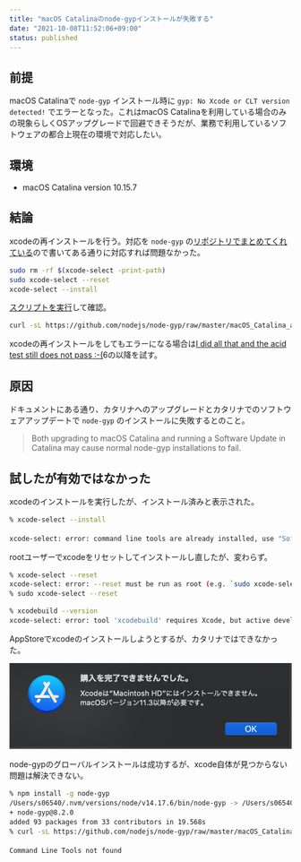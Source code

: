 ```yaml
---
title: "macOS Catalinaのnode-gypインストールが失敗する"
date: "2021-10-08T11:52:06+09:00"
status: published
---
```


## 前提

macOS Catalinaで `node-gyp` インストール時に `gyp: No Xcode or CLT version detected!` でエラーとなった。これはmacOS Catalinaを利用している場合のみの現象らしくOSアップグレードで回避できそうだが、業務で利用しているソフトウェアの都合上現在の環境で対応したい。

## 環境

- macOS Catalina version 10.15.7

## 結論

xcodeの再インストールを行う。対応を `node-gyp` の[リポジトリでまとめてくれている](https://github.com/nodejs/node-gyp/blob/master/macOS_Catalina.md#the-acid-test)ので書いてある通りに対応すれば問題なかった。

```sh
sudo rm -rf $(xcode-select -print-path)
sudo xcode-select --reset
xcode-select --install
```

[スクリプトを実行](https://github.com/nodejs/node-gyp/blob/master/macOS_Catalina.md#the-acid-test)して確認。

```sh
curl -sL https://github.com/nodejs/node-gyp/raw/master/macOS_Catalina_acid_test.sh | bash
```

xcodeの再インストールをしてもエラーになる場合は[I did all that and the acid test still does not pass :-(](https://github.com/nodejs/node-gyp/blob/master/macOS_Catalina.md#i-did-all-that-and-the-acid-test-still-does-not-pass--)6の以降を試す。

## 原因

ドキュメントにある通り、カタリナへのアップグレードとカタリナでのソフトウェアアップデートで `node-gyp` のインストールに失敗するとのこと。

>Both upgrading to macOS Catalina and running a Software Update in Catalina may cause normal node-gyp installations to fail.

## 試したが有効ではなかった

xcodeのインストールを実行したが、インストール済みと表示された。

```sh
% xcode-select --install

xcode-select: error: command line tools are already installed, use "Software Update" to install updates
```

rootユーザーでxcodeをリセットしてインストールし直したが、変わらず。

```sh
% xcode-select --reset
xcode-select: error: --reset must be run as root (e.g. `sudo xcode-select --reset`).
% sudo xcode-select --reset
```

```sh
% xcodebuild --version
xcode-select: error: tool 'xcodebuild' requires Xcode, but active developer directory '/Library/Developer/CommandLineTools' is a command line tools instance
```

AppStoreでxcodeのインストールしようとするが、カタリナではできなかった。

![xcode installation error](./app_store.png)

node-gypのグローバルインストールは成功するが、xcode自体が見つからない問題は解決できない。

```sh
% npm install -g node-gyp
/Users/s06540/.nvm/versions/node/v14.17.6/bin/node-gyp -> /Users/s06540/.nvm/versions/node/v14.17.6/lib/node_modules/node-gyp/bin/node-gyp.js
+ node-gyp@8.2.0
added 93 packages from 33 contributors in 19.568s
% curl -sL https://github.com/nodejs/node-gyp/raw/master/macOS_Catalina_acid_test.sh | bash

Command Line Tools not found
```
